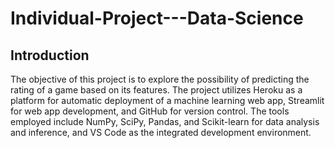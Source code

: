 # Individual-Project---Data-Science

## Introduction
The objective of this project is to explore the possibility of predicting the rating of a game based on its features. The project utilizes Heroku as a platform for automatic deployment of a machine learning web app, Streamlit for web app development, and GitHub for version control. The tools employed include NumPy, SciPy, Pandas, and Scikit-learn for data analysis and inference, and VS Code as the integrated development environment.
